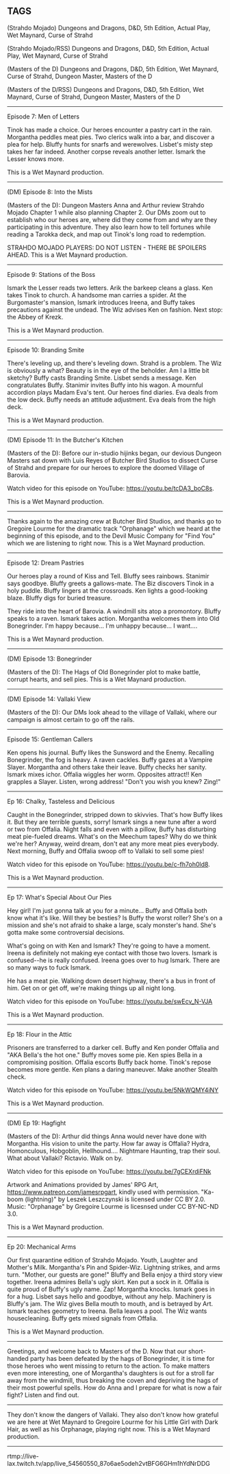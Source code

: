 TAGS
------

(Strahdo Mojado)
Dungeons and Dragons, D&D, 5th Edition, Actual Play, Wet Maynard, Curse of Strahd

(Strahdo Mojado/RSS)
Dungeons and Dragons, D&amp;D, 5th Edition, Actual Play, Wet Maynard, Curse of Strahd

(Masters of the D)
Dungeons and Dragons, D&D, 5th Edition, Wet Maynard, Curse of Strahd, Dungeon Master, Masters of the D

(Masters of the D/RSS)
Dungeons and Dragons, D&amp;D, 5th Edition, Wet Maynard, Curse of Strahd, Dungeon Master, Masters of the D

------
Episode 7: Men of Letters

Tinok has made a choice. Our heroes encounter a pastry cart in the rain. Morgantha peddles meat pies. Two clerics walk into a bar, and discover a plea for help. Bluffy hunts for snarfs and werewolves. Lisbet's misty step takes her far indeed. Another corpse reveals another letter. Ismark the Lesser knows more.

This is a Wet Maynard production.

------
(DM) Episode 8: Into the Mists

(Masters of the D): Dungeon Masters Anna and Arthur review Strahdo Mojado Chapter 1 while also planning Chapter 2. Our DMs zoom out to establish who our heroes are, where did they come from and why are they participating in this adventure. They also learn how to tell fortunes while reading a Tarokka deck, and map out Tinok's long road to redemption.

STRAHDO MOJADO PLAYERS: DO NOT LISTEN - THERE BE SPOILERS AHEAD. This is a Wet Maynard production.

------
Episode 9: Stations of the Boss

Ismark the Lesser reads two letters. Arik the barkeep cleans a glass. Ken takes Tinok to church. A handsome man carries a spider. At the Burgomaster's mansion, Ismark introduces Ireena, and Buffy takes precautions against the undead. The Wiz advises Ken on fashion. Next stop: the Abbey of Krezk.

This is a Wet Maynard production.

------
Episode 10: Branding Smite

There's leveling up, and there's leveling down. Strahd is a problem. The Wiz is obviously a what? Beauty is in the eye of the beholder. Am I a little bit sketchy? Buffy casts Branding Smite. Lisbet sends a message. Ken congratulates Buffy. Stanimir invites Buffy into his wagon. A mournful accordion plays Madam Eva's tent. Our heroes find diaries. Eva deals from the low deck. Buffy needs an attitude adjustment. Eva deals from the high deck.

This is a Wet Maynard production.

------

(DM) Episode 11: In the Butcher's Kitchen

(Masters of the D): Before our in-studio hijinks began, our devious Dungeon Masters sat down with Luis Reyes of Butcher Bird Studios to dissect Curse of Strahd and prepare for our heroes to explore the doomed Village of Barovia.

Watch video for this episode on YouTube: https://youtu.be/tcDA3_boC8s.

This is a Wet Maynard production.

---

Thanks again to the amazing crew at Butcher Bird Studios, and thanks go to Gregoire Lourme for the dramatic track "Orphanage" which we heard at the beginning of this episode, and to the Devil Music Company for "Find You" which we are listening to right now. This is a Wet Maynard production.

------
Episode 12: Dream Pastries

Our heroes play a round of Kiss and Tell. Bluffy sees rainbows. Stanimir says goodbye. Bluffy greets a gallows-mate. The Biz discovers Tinok in a holy puddle. Bluffy lingers at the crossroads. Ken lights a good-looking blaze. Bluffy digs for buried treasure.

They ride into the heart of Barovia. A windmill sits atop a promontory. Bluffy speaks to a raven. Ismark takes action. Morgantha welcomes them into Old Bonegrinder. I'm happy because... I'm unhappy because... I want....

This is a Wet Maynard production.

------

(DM) Episode 13: Bonegrinder

(Masters of the D): The Hags of Old Bonegrinder plot to make battle, corrupt hearts, and sell pies. This is a Wet Maynard production.

------

(DM) Episode 14: Vallaki View

(Masters of the D): Our DMs look ahead to the village of Vallaki, where our campaign is almost certain to go off the rails.

------

Episode 15: Gentleman Callers

Ken opens his journal. Buffy likes the Sunsword and the Enemy. Recalling Bonegrinder, the fog is heavy. A raven cackles. Buffy gazes at a Vampire Slayer. Morgantha and others take their leave. Buffy checks her sanity. Ismark mixes ichor. Offalia wiggles her worm. Opposites attract!! Ken grapples a Slayer. Listen, wrong address! "Don't you wish you knew? Zing!"

------

Ep 16: Chalky, Tasteless and Delicious

Caught in the Bonegrinder, stripped down to skivvies. That's how Buffy likes it. But they are terrible guests, sorry! Ismark sings a new tune after a word or two from Offalia. Night falls and even with a pillow, Buffy has disturbing meat pie-fueled dreams. What's on the Meechum tapes? Why do we think we're her? Anyway, weird dream, don't eat any more meat pies everybody. Next morning, Buffy and Offalia swoop off to Vallaki to sell some pies!

Watch video for this episode on YouTube: https://youtu.be/c-fh7oh0ld8.

This is a Wet Maynard production.

------

Ep 17: What's Special About Our Pies

Hey girl! I'm just gonna talk at you for a minute... Buffy and Offalia both know what it's like. Will they be besties? Is Buffy the worst roller? She's on a mission and she's not afraid to shake a large, scaly monster's hand. She's gotta make some controversial decisions.

What's going on with Ken and Ismark? They're going to have a moment. Ireena is definitely not making eye contact with those two lovers. Ismark is confused--he is really confused. Ireena goes over to hug Ismark. There are so many ways to fuck Ismark.

He has a meat pie. Walking down desert highway, there's a bus in front of him. Get on or get off, we're making things up all night long.

Watch video for this episode on YouTube: https://youtu.be/swEcv_N-VJA

This is a Wet Maynard production.

------

Ep 18: Flour in the Attic

Prisoners are transferred to a darker cell. Buffy and Ken ponder Offalia and "AKA Bella's the hot one." Buffy moves some pie. Ken spies Bella in a compromising position. Offalia escorts Buffy back home. Tinok's repose becomes more gentle. Ken plans a daring maneuver. Make another Stealth check.

Watch video for this episode on YouTube: https://youtu.be/5NkWQMY4iNY

This is a Wet Maynard production.

------

(DM) Ep 19: Hagfight

(Masters of the D): Arthur did things Anna would never have done with Morgantha. His vision to unite the party. How far away is Offalia? Hydra, Homonculous, Hobgoblin, Hellhound.... Nightmare Haunting, trap their soul. What about Vallaki? Rictavio. Walk on by.

Watch video for this episode on YouTube: https://youtu.be/7gCEXrdiFNk

Artwork and Animations provided by James' RPG Art, https://www.patreon.com/jamesrpgart, kindly used with permission. "Ka-boom (lightning)" by Leszek Leszczynski is licensed under CC BY 2.0. Music: "Orphanage" by Gregoire Lourme is licesnsed under CC BY-NC-ND 3.0.

This is a Wet Maynard production.

------

Ep 20: Mechanical Arms

Our first quarantine edition of Strahdo Mojado. Youth, Laughter and Mother's Milk. Morgantha's Pin and Spider-Wiz. Lightning strikes, and arms turn. "Mother, our guests are gone!" Bluffy and Bella enjoy a third story view together. Ireena admires Bella's ugly skirt. Ken put a sock in it. Offalia is quite proud of Buffy's ugly name. Zap! Morgantha knocks. Ismark goes in for a hug. Lisbet says hello and goodbye, without any help. Machinery is Bluffy's jam. The Wiz gives Bella mouth to mouth, and is betrayed by Art. Ismark teaches geometry to Ireena. Bella leaves a pool. The Wiz wants housecleaning. Buffy gets mixed signals from Offalia.

This is a Wet Maynard production.

------


Greetings, and welcome back to Masters of the D. Now that our short-handed party has been defeated by the hags of Bonegrinder, it is time for those heroes who went missing to return to the action. To make matters even more interesting, one of Morgantha's daughters is out for a stroll far away from the windmill, thus breaking the coven and depriving the hags of their most powerful spells. How do Anna and I prepare for what is now a fair fight? Listen and find out.

---

They don't know the dangers of Vallaki. They also don't know how grateful we are here at Wet Maynard to Gregoire Lourme for his Little Girl with Dark Hair, as well as his Orphanage, playing right now. This is a Wet Maynard production.



------

rtmp://live-lax.twitch.tv/app/live_54560550_87o6ae5odeh2vtBFG6GHm1hYdNrDDG
